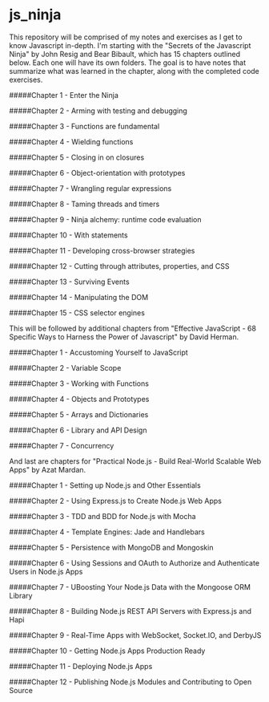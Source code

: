 # js_ninja

This repository will be comprised of my notes and exercises as I get to know Javascript in-depth.  I'm starting with the 
"Secrets of the Javascript Ninja" by John Resig and Bear Bibault, which has 15 chapters outlined below.  Each one will 
have its own folders.  The goal is to have notes that summarize what was learned in the chapter, along with the 
completed code exercises.  

#####Chapter 1 - Enter the Ninja

#####Chapter 2 - Arming with testing and debugging

#####Chapter 3 - Functions are fundamental

#####Chapter 4 - Wielding functions

#####Chapter 5 - Closing in on closures

#####Chapter 6 - Object-orientation with prototypes

#####Chapter 7 - Wrangling regular expressions

#####Chapter 8 - Taming threads and timers

#####Chapter 9 - Ninja alchemy: runtime code evaluation

#####Chapter 10 - With statements

#####Chapter 11 - Developing cross-browser strategies

#####Chapter 12 - Cutting through attributes, properties, and CSS

#####Chapter 13 - Surviving Events

#####Chapter 14 - Manipulating the DOM

#####Chapter 15 - CSS selector engines

This will be followed by additional chapters from "Effective JavaScript - 68 Specific Ways to Harness the Power of
Javascript" by David Herman.  

#####Chapter 1 - Accustoming Yourself to JavaScript

#####Chapter 2 - Variable Scope

#####Chapter 3 - Working with Functions

#####Chapter 4 - Objects and Prototypes

#####Chapter 5 - Arrays and Dictionaries

#####Chapter 6 - Library and API Design

#####Chapter 7 - Concurrency

And last are chapters for "Practical Node.js - Build Real-World Scalable Web Apps" by Azat Mardan.

#####Chapter 1 - Setting up Node.js and Other Essentials

#####Chapter 2 - Using Express.js to Create Node.js Web Apps

#####Chapter 3 - TDD and BDD for Node.js with Mocha

#####Chapter 4 - Template Engines:  Jade and Handlebars

#####Chapter 5 - Persistence with MongoDB and Mongoskin

#####Chapter 6 - Using Sessions and OAuth to Authorize and Authenticate Users in Node.js Apps

#####Chapter 7 - UBoosting Your Node.js Data with the Mongoose ORM Library

#####Chapter 8 - Building Node.js REST API Servers with Express.js and Hapi

#####Chapter 9 - Real-Time Apps with WebSocket, Socket.IO, and DerbyJS

#####Chapter 10 - Getting Node.js Apps Production Ready

#####Chapter 11 - Deploying Node.js Apps

#####Chapter 12 - Publishing Node.js Modules and Contributing to Open Source
